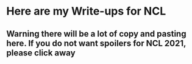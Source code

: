 # Here are my Write-ups for NCL

## Warning there will be a lot of copy and pasting here. If you do not want spoilers for NCL 2021, please click away